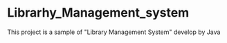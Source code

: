 # Librarhy_Management_system
This project is a sample of "Library Management System" develop by Java 

